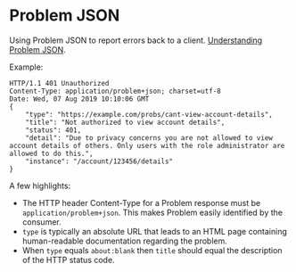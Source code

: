 # Problem JSON

Using Problem JSON to report errors back to a client. [Understanding Problem JSON](https://medium.com/@sandervanbeek/understanding-problem-json-adf68e5cf1f8).

Example:

```
HTTP/1.1 401 Unauthorized
Content-Type: application/problem+json; charset=utf-8
Date: Wed, 07 Aug 2019 10:10:06 GMT
{
    "type": "https://example.com/probs/cant-view-account-details",
    "title": "Not authorized to view account details",
    "status": 401,
    "detail": "Due to privacy concerns you are not allowed to view account details of others. Only users with the role administrator are allowed to do this.",
    "instance": "/account/123456/details"
}
```

A few highlights:
- The HTTP header Content-Type for a Problem response must be `application/problem+json`. This makes Problem easily identified by the consumer.
- `type` is typically an absolute URL that leads to an HTML page containing human-readable documentation regarding the problem.
- When `type` equals `about:blank` then `title` should equal the description of the HTTP status code.
